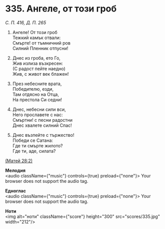 # 335. Ангеле, от този гроб  

*С. П. 416, Д. П. 265*  

1. Ангеле! От този гроб  
Тежкий камък отвали:  
Смърте! от тъмничний ров  
Силний Пленник отпусни!  

2. Днес из гроба, ето Го,  
Жив излиза възкресен:  
(С радост пейте наедно)  
Жив, с живот век блажен!  

3. През небесните врата,  
Победителю, езди,  
Там отдясно на Отца,  
На престола Си седни!  

4. Днес, небесни сили вси,  
Него прославете с нас:  
Смъртни! с песни радостни  
Днес хвалете силний Спас!  

5. Днес възпейте с тържество!  
Победи се Сатана:  
Где ти смърте жилото?  
Где ти, аде, силата?  

[(Матей 28:2)](http://biblia.bg/index.php?k=40&g=28&s=2)  

__Мелодия__  
<audio className={"music"} controls={true} preload={"none"}><source src="mp3/335.mp3" type="audio/mpeg"/>
Your browser does not support the audio tag.
</audio>  

__Едноглас__  
<audio className={"music"} controls={true} preload={"none"}><source src="transp/335.mp3" type="audio/mpeg"/>
Your browser does not support the audio tag.
</audio>  

__Ноти__  
<img alt="ноти" className={"score"} height="300" src="scores/335.jpg" width="212"/>
